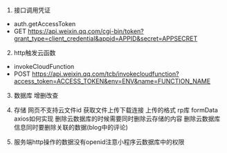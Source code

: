 1. 接口调用凭证
 - auth.getAccessToken
 - GET https://api.weixin.qq.com/cgi-bin/token?grant_type=client_credential&appid=APPID&secret=APPSECRET

2. http触发云函数
  - invokeCloudFunction
  - POST https://api.weixin.qq.com/tcb/invokecloudfunction?access_token=ACCESS_TOKEN&env=ENV&name=FUNCTION_NAME

3. 数据库
  增删改查

4. 存储
  网页不支持云文件id 获取文件上传下载连接
  上传的格式 rp库 formData axios如何实现
  删除云数据库的时候需要同时删除云存储的内容
  删除云数据库信息同时要删除关联的数据(blog中的评论)

5. 服务端http操作的数据没有openid注意小程序云数据库中的权限
